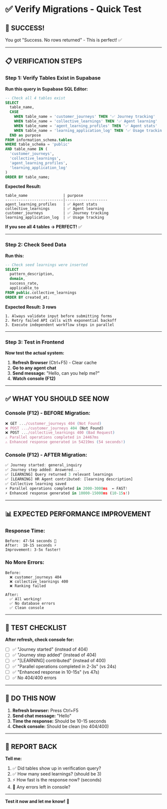 # ✅ Verify Migrations - Quick Test

## 🎉 **SUCCESS!**

You got "Success. No rows returned" - This is perfect! ✅

---

## 📋 **VERIFICATION STEPS**

### **Step 1: Verify Tables Exist in Supabase**

**Run this query in Supabase SQL Editor:**

```sql
-- Check all 4 tables exist
SELECT 
  table_name,
  CASE 
    WHEN table_name = 'customer_journeys' THEN '✅ Journey tracking'
    WHEN table_name = 'collective_learnings' THEN '✅ Agent learning'
    WHEN table_name = 'agent_learning_profiles' THEN '✅ Agent stats'
    WHEN table_name = 'learning_application_log' THEN '✅ Usage tracking'
  END as purpose
FROM information_schema.tables 
WHERE table_schema = 'public' 
AND table_name IN (
  'customer_journeys', 
  'collective_learnings',
  'agent_learning_profiles',
  'learning_application_log'
)
ORDER BY table_name;
```

**Expected Result:**
```
table_name                | purpose
--------------------------|-------------------
agent_learning_profiles   | ✅ Agent stats
collective_learnings      | ✅ Agent learning
customer_journeys         | ✅ Journey tracking
learning_application_log  | ✅ Usage tracking
```

**If you see all 4 tables → PERFECT!** ✅

---

### **Step 2: Check Seed Data**

**Run this:**

```sql
-- Check seed learnings were inserted
SELECT 
  pattern_description,
  domain,
  success_rate,
  applicable_to
FROM public.collective_learnings
ORDER BY created_at;
```

**Expected Result: 3 rows**
```
1. Always validate input before submitting forms
2. Retry failed API calls with exponential backoff
3. Execute independent workflow steps in parallel
```

---

### **Step 3: Test in Frontend**

**Now test the actual system:**

1. **Refresh Browser** (Ctrl+F5) - Clear cache
2. **Go to any agent chat**
3. **Send message:** "Hello, can you help me?"
4. **Watch console (F12)**

---

## ✅ **WHAT YOU SHOULD SEE NOW**

### **Console (F12) - BEFORE Migration:**
```javascript
❌ GET .../customer_journeys 404 (Not Found)
❌ POST .../customer_journeys 404 (Not Found)
❌ POST .../collective_learnings 400 (Bad Request)
⚠️ Parallel operations completed in 24467ms
⚠️ Enhanced response generated in 54219ms (54 seconds!)
```

### **Console (F12) - AFTER Migration:**
```javascript
✅ Journey started: general_inquiry
✅ Journey step added: Answered...
✅ [LEARNING] Query returned 3 relevant learnings
✅ [LEARNING] HR Agent contributed: [learning description]
✅ Collective learning saved
⚡ Parallel operations completed in 2000-3000ms  ← FAST!
⚡ Enhanced response generated in 10000-15000ms (10-15s!)
```

---

## 📊 **EXPECTED PERFORMANCE IMPROVEMENT**

### **Response Time:**
```
Before: 47-54 seconds 🐌
After:  10-15 seconds ⚡
Improvement: 3-5x faster!
```

### **No More Errors:**
```
Before:
  ❌ customer_journeys 404
  ❌ collective_learnings 400
  ❌ Ranking failed
  
After:
  ✅ All working!
  ✅ No database errors
  ✅ Clean console
```

---

## 🎯 **TEST CHECKLIST**

**After refresh, check console for:**

- [ ] ✅ "Journey started" (instead of 404)
- [ ] ✅ "Journey step added" (instead of 404)
- [ ] ✅ "[LEARNING] contributed" (instead of 400)
- [ ] ✅ "Parallel operations completed in 2-3s" (vs 24s)
- [ ] ✅ "Enhanced response in 10-15s" (vs 47s)
- [ ] ✅ No 404/400 errors

---

## 🚀 **DO THIS NOW**

1. **Refresh browser:** Press Ctrl+F5
2. **Send chat message:** "Hello"
3. **Time the response:** Should be 10-15 seconds
4. **Check console:** Should be clean (no 404/400)

---

## 📝 **REPORT BACK**

**Tell me:**

1. ✅ Did tables show up in verification query?
2. ✅ How many seed learnings? (should be 3)
3. ⚡ How fast is the response now? (seconds)
4. 🐛 Any errors left in console?

---

**Test it now and let me know!** 🎯



